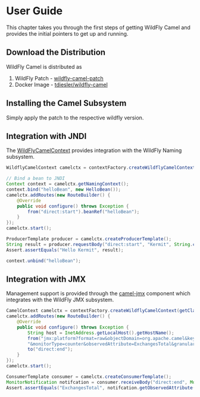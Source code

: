 # User Guide

This chapter takes you through the first steps of getting WildFly Camel and provides the initial pointers to get up and running.

## Download the Distribution

WildFly Camel is distributed as

1. WildFly Patch - [wildfly-camel-patch](https://repository.jboss.org/nexus/content/groups/public-jboss/org/wildfly/camel/wildfly-camel-patch/)
2. Docker Image - [tdiesler/wildfly-camel](https://registry.hub.docker.com/u/tdiesler/wildfly-camel/)


## Installing the Camel Subsystem

Simply apply the patch to the respective wildfly version.




## Integration with JNDI

The [WildFlyCamelContext](https://github.com/tdiesler/wildfly-camel/blob/master/subsystem/src/main/java/org/wildfly/camel/WildflyCamelContext.java) provides integration with the WildFly Naming subsystem.

```java
WildflyCamelContext camelctx = contextFactory.createWildflyCamelContext(getClass().getClassLoader());

// Bind a bean to JNDI
Context context = camelctx.getNamingContext();
context.bind("helloBean", new HelloBean());
camelctx.addRoutes(new RouteBuilder() {
    @Override
    public void configure() throws Exception {
        from("direct:start").beanRef("helloBean");
    }
});
camelctx.start();

ProducerTemplate producer = camelctx.createProducerTemplate();
String result = producer.requestBody("direct:start", "Kermit", String.class);
Assert.assertEquals("Hello Kermit", result);

context.unbind("helloBean");
```

## Integration with JMX

Management support is provided through the [camel-jmx](http://camel.apache.org/jmx.html) component which integrates with the WildFly JMX subsystem.

```java
CamelContext camelctx = contextFactory.createWildflyCamelContext(getClass().getClassLoader());
camelctx.addRoutes(new RouteBuilder() {
    @Override
    public void configure() throws Exception {
        String host = InetAddress.getLocalHost().getHostName();
        from("jmx:platform?format=raw&objectDomain=org.apache.camel&key.context=" + host + "/system-context-1&key.type=routes&key.name=\"route1\"" +
        "&monitorType=counter&observedAttribute=ExchangesTotal&granularityPeriod=500").
        to("direct:end");
    }
});
camelctx.start();

ConsumerTemplate consumer = camelctx.createConsumerTemplate();
MonitorNotification notifcation = consumer.receiveBody("direct:end", MonitorNotification.class);
Assert.assertEquals("ExchangesTotal", notifcation.getObservedAttribute());
```

